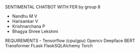 SENTIMENTAL CHATBOT WITH FER 
by group 8
- Nandhu M V
- Harisankar V
- Krishnarchana P
- Bhagya Shree Lekshmi

REQUIREMENTS -
Tensorflow (cpu/gpu)
Opencv
Deepface
BERT
Transformer
FLask
FlaskSQLAlchemy
Torch
